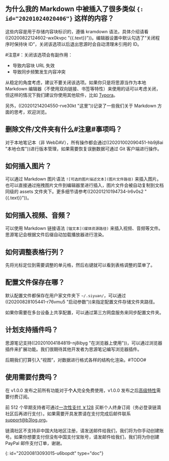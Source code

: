 ## 为什么我的 Markdown 中被插入了很多类似 `{: id="20201024020406"}` 这样的内容？

这些内容是用于存储内容块标识的，遵循 kramdown 语法，具体介绍请看((20200822124602-wx0kvpc "{{.text}}"))。编辑器设置中默认勾选了“关闭程序时保持块 ID”，关闭该选项以后退出思源时会自动清理未引用的 ID。

#注意#：关闭该选项会有副作用：

* 导致内容块 URL 失效
* 导致同步频繁发生内容冲突

从稳定的角度考虑，建议不要关闭该选项。如果你只是将思源当作为本地 Markdown 编辑器（不使用双向链接、书签等特性）来使用的话可以考虑关闭，但这样的情况下我们建议你使用其他软件，比如 [Typora](https://typora.io)。

另外，((20201214204550-rve30kt "这里"))记录了一些我们关于 Markdown 方面的思考，欢迎浏览。

## 删除文件/文件夹有什么#注意#事项吗？

对于本地笔记本（非 WebDAV），所有操作都会通过((20201002090451-hb9j8ai "本地仓库"))进行版本管理，如果需要恢复误删数据可通过 Git  客户端进行操作。

## 如何插入图片？

可以通过 Markdown 图片语法 `![可选的图片描述文本](图片文件路径)` 来插入图片。也可以直接通过拖拽图片文件到编辑器里进行插入，图片文件会被自动复制到文档同级的 assets 文件夹下。更多细节请参考((20201210194734-lr6v0s2 "{{.text}}"))。

## 如何插入视频、音频？

可以使用 Markdown 链接语法 `[锚文本](媒体资源路径)` 来插入视频、音频等文件。思源笔记会根据文件后缀自动加载播放器进行渲染。

## 如何调整表格行列？

先将光标定位到需要调整的单元格，然后右键就可以看到表格调整的菜单了。

## 配置文件保存在哪？

默认配置文件都保存在用户家文件夹下 `~/.siyuan/`，可以通过((20200828105441-r76vmu5 "启动参数"))来指定配置文件存储文件夹路径。

如果你需要在多台设备上共享配置，可以通过第三方网盘服务来同步配置文件夹。

## 计划支持插件吗？

思源笔记支持((20201004184819-nj8ibyg "在浏览器上使用"))，可以通过浏览器插件来扩展功能。我们很期待其他开发者为思源笔记编写浏览器插件。

后期我们打算引入“视图”，对数据进行格式各样的结构化渲染。#TODO#

## 使用需要付费吗？

在 v1.0.0 发布之前所有功能对于**个人**完全免费使用，v1.0.0 发布之后[高级特性](https://github.com/siyuan-note/siyuan/projects/1)需要付费订阅。

前 512 个早期支持者可通过[一次性支付 ￥128](https://ld246.com/sponsor?price=128&product=siyuan) 买断个人终身订阅（务必登录链滴社区后再进行支付）。如果需要开具发票请在支付完成后邮件联系 [support@b3log.org](mailto:support@b3log.org)。

链滴社区不支持非中国大陆地区注册，请发送邮件给我们，我们将为你手动创建账号。如果你想要支付但没有中国支付宝账号，请发邮件给我们，我们将为你创建 PayPal 邮件支付订单，谢谢。


{: id="20200813093015-u6bopdt" type="doc"}

